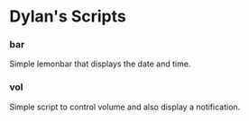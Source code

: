 # Dylan's Scripts

### bar

Simple lemonbar that displays the date and time.

### vol

Simple script to control volume and also display a notification.

